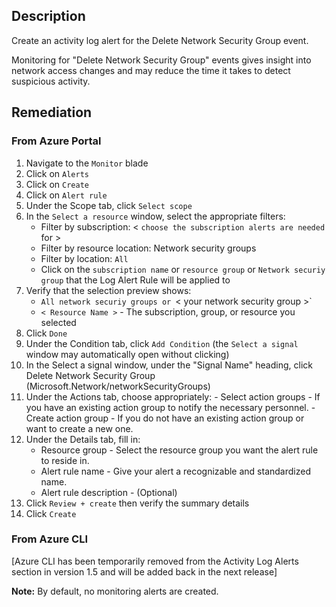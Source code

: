 ## Description

Create an activity log alert for the Delete Network Security Group event.

Monitoring for "Delete Network Security Group" events gives insight into network access changes and may reduce the time it takes to detect suspicious activity.

## Remediation

### From Azure Portal

  1. Navigate to the `Monitor` blade
  2. Click on `Alerts`
  3. Click on `Create`
  4. Click on `Alert rule`
  5. Under the Scope tab, click `Select scope`
  6. In the `Select a resource` window, select the appropriate filters:
        - Filter by subscription: < `choose the subscription alerts are needed` for >
        - Filter by resource location: Network security groups
        - Filter by location: `All`
        - Click on the `subscription name` or `resource group` or `Network securiy group` that the Log Alert Rule will be applied to
  7. Verify that the selection preview shows:
        - `All network securiy groups or `< your network security group >`
        - `< Resource Name >` - The subscription, group, or resource you selected
  8. Click `Done`
  9. Under the Condition tab, click `Add Condition` (the `Select a signal` window may automatically open without clicking)
  10. In the Select a signal window, under the "Signal Name" heading, click Delete Network Security Group (Microsoft.Network/networkSecurityGroups)
  11. Under the Actions tab, choose appropriately:
    - Select action groups - If you have an existing action group to notify the necessary personnel.
    - Create action group - If you do not have an existing action group or want to create a new one.
  12. Under the Details tab, fill in:
        -  Resource group - Select the resource group you want the alert rule to reside in.
        - Alert rule name - Give your alert a recognizable and standardized name.
        - Alert rule description - (Optional)
  13. Click `Review + create` then verify the summary details
  14. Click `Create`

### From Azure CLI

[Azure CLI has been temporarily removed from the Activity Log Alerts section in version 1.5 and will be added back in the next release]

**Note:** By default, no monitoring alerts are created.